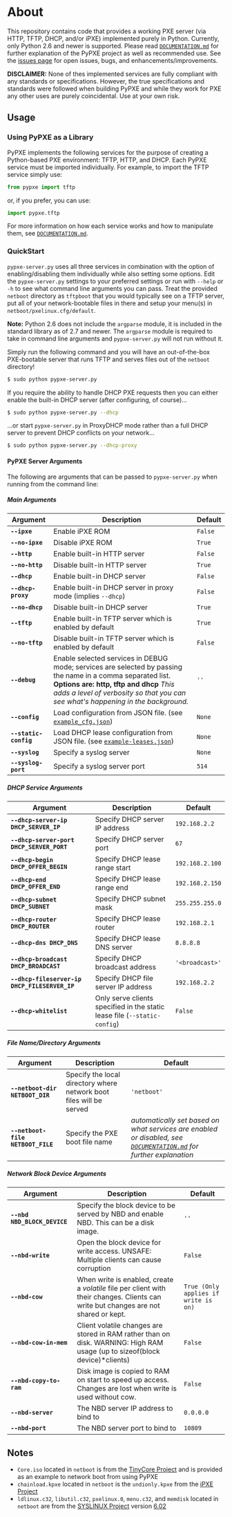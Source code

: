 # About
This repository contains code that provides a working PXE server (via HTTP, TFTP, DHCP, and/or iPXE) implemented purely in Python. Currently, only Python 2.6 and newer is supported. Please read [`DOCUMENTATION.md`](DOCUMENTATION.md) for further explanation of the PyPXE project as well as recommended use. See the [issues page](https://github.com/psychomario/PyPXE/issues) for open issues, bugs, and enhancements/improvements.

**DISCLAIMER:** None of thes implemented services are fully compliant with any standards or specifications. However, the true specifications and standards were followed when building PyPXE and while they work for PXE any other uses are purely coincidental. Use at your own risk.

## Usage

### Using PyPXE as a Library
PyPXE implements the following services for the purpose of creating a Python-based PXE environment: TFTP, HTTP, and DHCP. Each PyPXE service must be imported individually. For example, to import the TFTP service simply use:
```python
from pypxe import tftp
```
or, if you prefer, you can use:
```python
import pypxe.tftp
```
For more information on how each service works and how to manipulate them, see  [`DOCUMENTATION.md`](DOCUMENTATION.md).

### QuickStart
`pypxe-server.py` uses all three services in combination with the option of enabling/disabling them individually while also setting some options. Edit the `pypxe-server.py` settings to your preferred settings or run with `--help` or `-h` to see what command line arguments you can pass. Treat the provided `netboot` directory as `tftpboot` that you would typically see on a TFTP server, put all of your network-bootable files in there and setup your menu(s) in `netboot/pxelinux.cfg/default`.

**Note:** Python 2.6 does not include the `argparse` module, it is included in the standard library as of 2.7 and newer. The `argparse` module is required to take in command line arguments and `pypxe-server.py` will not run without it.

Simply run the following command and you will have an out-of-the-box PXE-bootable server that runs TFTP and serves files out of the `netboot` directory!
```bash
$ sudo python pypxe-server.py
```
If you require the ability to handle DHCP PXE requests then you can either enable the built-in DHCP server (after configuring, of course)...
```bash
$ sudo python pypxe-server.py --dhcp
```
...or start `pypxe-server.py` in ProxyDHCP mode rather than a full DHCP server to prevent DHCP conflicts on your network...
```bash
$ sudo python pypxe-server.py --dhcp-proxy
```

#### PyPXE Server Arguments

The following are arguments that can be passed to `pypxe-server.py` when running from the command line:

##### Main Arguments

|Argument|Description|Default|
|---|---|---|
|__`--ipxe`__|Enable iPXE ROM|`False`|
|__`--no-ipxe`__|Disable iPXE ROM|`True`|
|__`--http`__|Enable built-in HTTP server|`False`|
|__`--no-http`__|Disable built-in HTTP server|`True`|
|__`--dhcp`__|Enable built-in DHCP server|`False`|
|__`--dhcp-proxy`__|Enable built-in DHCP server in proxy mode (implies `--dhcp`)|`False`|
|__`--no-dhcp`__|Disable built-in DHCP server|`True`|
|__`--tftp`__|Enable built-in TFTP server which is enabled by default|`True`|
|__`--no-tftp`__|Disable built-in TFTP server which is enabled by default|`False`|
|__`--debug`__|Enable selected services in DEBUG mode; services are selected by passing the name in a comma separated list. **Options are: http, tftp and dhcp** _This adds a level of verbosity so that you can see what's happening in the background._|`''`|
|__`--config`__|Load configuration from JSON file. (see [`example_cfg.json`](example_cfg.json))|`None`|
|__`--static-config`__|Load DHCP lease configuration from JSON file. (see [`example-leases.json`](example-leases.json))|`None`|
|__`--syslog`__|Specify a syslog server|`None`|
|__`--syslog-port`__|Specify a syslog server port|`514`|


##### DHCP Service Arguments

|Argument|Description|Default|
|---|---|---|
|__`--dhcp-server-ip DHCP_SERVER_IP`__|Specify DHCP server IP address|`192.168.2.2`|
|__`--dhcp-server-port DHCP_SERVER_PORT`__|Specify DHCP server port|`67`|
|__`--dhcp-begin DHCP_OFFER_BEGIN`__|Specify DHCP lease range start|`192.168.2.100`|
|__`--dhcp-end DHCP_OFFER_END`__|Specify DHCP lease range end|`192.168.2.150`|
|__`--dhcp-subnet DHCP_SUBNET`__|Specify DHCP subnet mask|`255.255.255.0`|
| __`--dhcp-router DHCP_ROUTER`__|Specify DHCP lease router|`192.168.2.1`|
|__`--dhcp-dns DHCP_DNS`__|Specify DHCP lease DNS server|`8.8.8.8`|
|__`--dhcp-broadcast DHCP_BROADCAST`__|Specify DHCP broadcast address|`'<broadcast>'`|
|__`--dhcp-fileserver-ip DHCP_FILESERVER_IP`__|Specify DHCP file server IP address|`192.168.2.2`|
|__`--dhcp-whitelist`__|Only serve clients specified in the static lease file (`--static-config`)|`False`|


##### File Name/Directory Arguments

|Argument|Description|Default|
|---|---|---|
|__`--netboot-dir NETBOOT_DIR`__|Specify the local directory where network boot files will be served|`'netboot'`|
|__`--netboot-file NETBOOT_FILE`__|Specify the PXE boot file name|_automatically set based on what services are enabled or disabled, see [`DOCUMENTATION.md`](DOCUMENTATION.md) for further explanation_|


##### Network Block Device Arguments
|Argument|Description|Default|
|---|---|---|
|__`--nbd NBD_BLOCK_DEVICE`__|Specify the block device to be served by NBD and enable NBD. This can be a disk image.|`''`|
|__`--nbd-write`__|Open the block device for write access. UNSAFE: Multiple clients can cause corruption|`False`|
|__`--nbd-cow`__|When write is enabled, create a *volatile* file per client with their changes. Clients can write but changes are not shared or kept.|`True (Only applies if write is on)`|
|__`--nbd-cow-in-mem`__|Client volatile changes are stored in RAM rather than on disk. WARNING: High RAM usage (up to sizeof(block device)*clients)|`False`|
|__`--nbd-copy-to-ram`__|Disk image is copied to RAM on start to speed up access. Changes are lost when write is used without cow.|`False`|
|__`--nbd-server`__|The NBD server IP address to bind to|`0.0.0.0`|
|__`--nbd-port`__|The NBD server port to bind to|`10809`|


## Notes
* `Core.iso` located in `netboot` is from the [TinyCore Project](http://distro.ibiblio.org/tinycorelinux/) and is provided as an example to network boot from using PyPXE
* `chainload.kpxe` located in `netboot` is the `undionly.kpxe` from the [iPXE Project](http://ipxe.org/)
* `ldlinux.c32`, `libutil.c32`, `pxelinux.0`, `menu.c32`, and `memdisk` located in `netboot` are from the [SYSLINUX Project](http://www.syslinux.org/) version [6.02](http://www.syslinux.org/wiki/index.php/Syslinux_6_Changelog#Changes_in_6.02)

